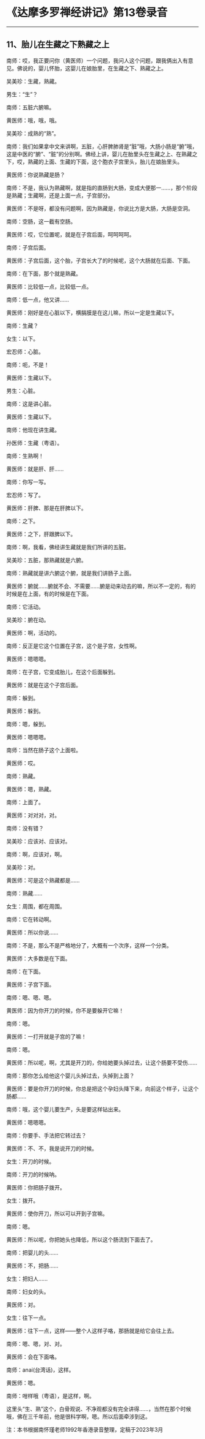 # 《达摩多罗禅经讲记》第13卷录音

------

## 11、胎儿在生藏之下熟藏之上

南师：哎，我正要问你（黄医师）一个问题，我问人这个问题，跟我俩出入有意见。佛说的，婴儿怀胎，这婴儿在娘胎里，在生藏之下、熟藏之上。

吴美珍：生藏，熟藏。

男生：“生”？

南师：五脏六腑嘛。

黄医师：哦，哦，哦。

吴美珍：成熟的“熟”。

南师：我们如果拿中文来讲啊，五脏，心肝脾肺肾是“脏”哦，大肠小肠是“腑”哦，这是中医的“腑”、“脏”的分别啊。佛经上讲，婴儿在胎里头在生藏之上、在熟藏之下，哎，熟藏的上面、生藏的下面，这个胞衣子宫里头，胎儿在娘胎里头。

黄医师：你说熟藏是肠？

南师：不是，我认为熟藏啊，就是指的直肠到大肠，变成大便那一……，那个阶段是熟藏；生藏啊，还是上面一点，子宫部分。

黄医师：不是呀，都没有问题啊，因为熟藏是，你说比方是大肠，大肠是空洞。

南师：空肠，这一截有空肠。

黄医师：哎，它位置呢，就是在子宫后面，呵呵呵呵。

南师：子宫后面。

黄医师：子宫后面，这个胎，子宫长大了的时候呢，这个大肠就在后面、下面。

南师：在下面，那个就是熟藏。

黄医师：比较低一点，比较低一点。

南师：低一点，他又讲……

黄医师：刚好是在心脏以下，横膈膜是在这儿嘛，所以一定是生藏以下。

南师：生藏？

女生：以下。

宏忍师：心脏。

南师：呃，不是！

黄医师：生藏以下。

男生：心脏。

南师：这是讲心脏。

黄医师：生藏以下。

南师：他现在讲生藏。

孙医师：生藏（粤语）。

南师：生熟啊！

黄医师：就是肝、肝……

南师：你写一写。

宏忍师：写了。

黄医师：肝脾、那是在肝脾以下。

南师：之下。

黄医师：之下，肝跟脾以下。

南师：啊，我看，佛经讲生藏就是我们所讲的五脏。

吴美珍：五脏，那熟藏就是六腑。

南师：熟藏就是讲六腑这个腑，就是我们讲肠子上面。

黄医师：腑就……腑就不会、不需要……腑是动来动去的嘛，所以不一定的，有的时候是在上面，有的时候是在下面。

南师：它活动。

吴美珍：腑在动。

黄医师：啊，活动的。

南师：反正是它这个位置在子宫，这个是子宫，女性啊。

黄医师：嗯嗯嗯。

南师：在子宫，它变成胎儿，在这个后面躲到。

黄医师：就是在这个子宫后面。

南师：躲到。

黄医师：躲到。

南师：嗯，躲到。

黄医师：嗯嗯嗯。

南师：当然在肠子这个上面啦。

黄医师：哎。

南师：熟藏。

黄医师：嗯，熟藏。

南师：上面了。

黄医师：对对对，对。

南师：没有错？

吴美珍：应该对、应该对。

南师：啊，应该对，啊。

吴美珍：对。

黄医师：可是这个熟藏都是……

南师：熟藏……

女生：周围，都在周围。

南师：它在转动啊。

黄医师：所以你说……

南师：不是，那么不是严格地分了，大概有一个次序，这样一个分类。

黄医师：大多数是在下面。

南师：在下面。

黄医师：子宫下面。

南师：嗯、嗯、嗯。

黄医师：因为你开刀的时候，你不是要躲开它嘛！

南师：嗯。

黄医师：一打开就是子宫的了嘛！

南师：嗯。

黄医师：所以呢，啊，尤其是开刀的，你给她要头掉过去，让这个肠要不受伤……

南师：那你怎么给他这个婴儿头掉过去，头掉到上面？

黄医师：要是你开刀的时候，你总是把这个孕妇头降下来，向前这个样子，让这个肠都……

南师：哦，这个婴儿要生产，头是要这样钻出来。

黄医师：嗯嗯嗯。

南师：你要手、手法把它转过去？

黄医师：不、不，我是说开刀的时候。

女生：开刀的时候。

南师：开刀的时候呐。

黄医师：你把肠子拨开。

女生：拨开。

黄医师：使你开刀，所以可以开到子宫嘛。

南师：嗯。

黄医师：所以呢，你把她头也降低，所以这个肠流到下面去了。

南师：把婴儿的头……

黄医师：不，把肠……

女生：把妇人……

南师：妇女的头。

黄医师：对。

女生：往下一点。

黄医师：往下一点，这样——整个人这样子咯，那肠就是给它会往上去。

南师：嗯、嗯，对、对。

黄医师：会在下面咯。

南师：anai(台湾话)，这样。

黄医师：嗯。

南师：咁样哦（粤语），是这样，啊。

这里头“生、熟”这个，白骨观说、不净观都没有完全讲得……，当然在那个时候哦，佛在三千年前，他是很科学啊，嗯。所以后面牵涉到这。

注：本书根据南怀瑾老师1992年香港录音整理，定稿于2023年3月
